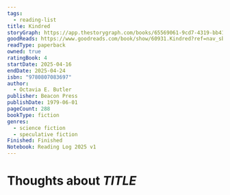 ```yaml
---
tags:
  - reading-list
title: Kindred
storyGraph: https://app.thestorygraph.com/books/65569061-9cd7-4319-bb41-ebb6a76d848b
goodReads: https://www.goodreads.com/book/show/60931.Kindred?ref=nav_sb_ss_2_8
readType: paperback
owned: true
ratingBook: 4
startDate: 2025-04-16
endDate: 2025-04-24
isbn: "9780807083697"
author:
  - Octavia E. Butler
publisher: Beacon Press
publishDate: 1979-06-01
pageCount: 288
bookType: fiction
genres:
  - science fiction
  - speculative fiction
Finished: Finished
Notebook: Reading Log 2025 v1
---
```


# Thoughts about _TITLE_
